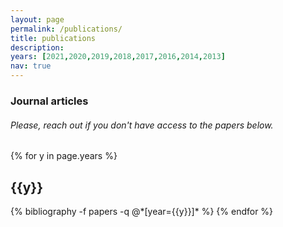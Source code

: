 ```yaml
---
layout: page
permalink: /publications/
title: publications
description: 
years: [2021,2020,2019,2018,2017,2016,2014,2013]
nav: true
---
```


<div class="publications">

<h3>Journal articles</h3>
<h6>Please, reach out if you don't have access to the papers below.</h6>

{% for y in page.years %}
  <h2 class="year">{{y}}</h2>
  {% bibliography -f papers -q @*[year={{y}}]* %}
{% endfor %}

<!-- <h3>grey literature</h3>

{% bibliography -q @phdthesis @ %}

</div> -->
